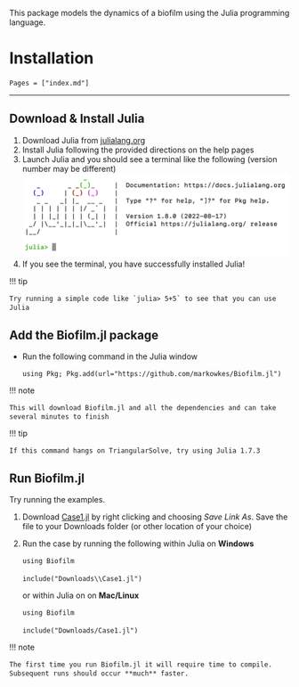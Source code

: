 This package models the dynamics of a biofilm using the Julia programming language.  

# Installation 
```@contents
Pages = ["index.md"]
```
---

## Download & Install Julia

1. Download Julia from [julialang.org](https://julialang.org/downloads/)
2. Install Julia following the provided directions on the help pages
3. Launch Julia and you should see a terminal like the following (version number may be different)
![Julia REPL](images/juliaREPL.png)
4. If you see the terminal, you have successfully installed Julia!

!!! tip

    Try running a simple code like `julia> 5+5` to see that you can use Julia


## Add the Biofilm.jl package

- Run the following command in the Julia window

  ```
  using Pkg; Pkg.add(url="https://github.com/markowkes/Biofilm.jl")
  ```
  
!!! note

    This will download Biofilm.jl and all the dependencies and can take several minutes to finish

!!! tip

    If this command hangs on TriangularSolve, try using Julia 1.7.3


## Run Biofilm.jl 

Try running the examples.

1. Download [Case1.jl](https://raw.githubusercontent.com/markowkes/Biofilm.jl/main/examples/Case1.jl) by right clicking and choosing *Save Link As*. Save the file to your Downloads folder (or other location of your choice)

2. Run the case by running the following within Julia on **Windows**

   ```
   using Biofilm   

   include("Downloads\\Case1.jl")  
   ```

   or within Julia on on **Mac/Linux**

   ```
   using Biofilm   

   include("Downloads/Case1.jl")  
   ```
    
!!! note

    The first time you run Biofilm.jl it will require time to compile. Subsequent runs should occur **much** faster. 
